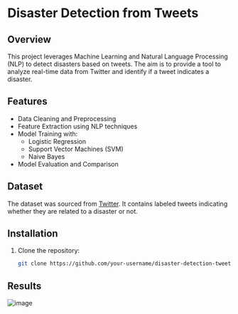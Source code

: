 # Disaster Detection from Tweets

## Overview
This project leverages Machine Learning and Natural Language Processing (NLP) to detect disasters based on tweets. The aim is to provide a tool to analyze real-time data from Twitter and identify if a tweet indicates a disaster.

## Features
- Data Cleaning and Preprocessing
- Feature Extraction using NLP techniques
- Model Training with:
  - Logistic Regression
  - Support Vector Machines (SVM)
  - Naive Bayes
- Model Evaluation and Comparison

## Dataset
The dataset was sourced from [Twitter](#). It contains labeled tweets indicating whether they are related to a disaster or not.

## Installation
1. Clone the repository:
   ```bash
   git clone https://github.com/your-username/disaster-detection-tweets.git

## Results
![image](https://github.com/user-attachments/assets/d9b1756c-b2c8-4ff4-9ac8-375075bdb2c2)

